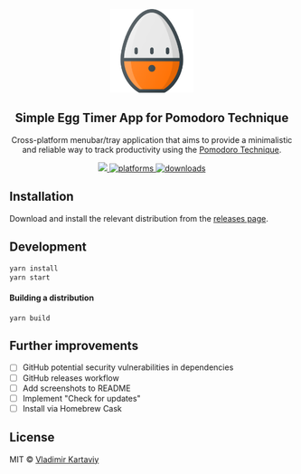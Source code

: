 <p align="center">
  <img src="./build/icon.png" height="148" />
</p>
<h2 align="center">Simple Egg Timer App for Pomodoro Technique</h2>
<p align="center">Cross-platform menubar/tray application that aims to provide a minimalistic and reliable way to track productivity using the <a href="https://en.wikipedia.org/wiki/Pomodoro_Technique" target="_blank">Pomodoro Technique<a/>.<p>
<p align="center">
<a href="https://github.com/vkartaviy/eggtimer-app/blob/master/license">
  <img src="https://img.shields.io/badge/License-MIT-yellow.svg" />
</a>
<a href="https://github.com/vkartaviy/eggtimer-app/releases">
  <img src="https://img.shields.io/badge/platform-macOS-blue.svg" alt="platforms" />
</a>
<a href="https://github.com/vkartaviy/eggtimer-app/releases">
  <img src="https://img.shields.io/github/downloads/vkartaviy/eggtimer-app/total.svg" alt="downloads">
</a>
</p>

## Installation

Download and install the relevant distribution from the [releases page](http://github.com/vkartaviy/eggtimer-app/releases).

## Development

```
yarn install
yarn start
```

#### Building a distribution

```
yarn build
```

## Further improvements

- [ ] GitHub potential security vulnerabilities in dependencies
- [ ] GitHub releases workflow
- [ ] Add screenshots to README
- [ ] Implement "Check for updates"
- [ ] Install via Homebrew Cask

## License

MIT © [Vladimir Kartaviy](http://github.com/vkartaviy)
